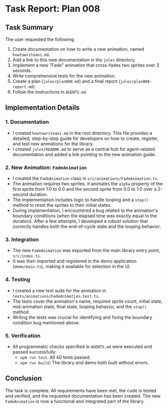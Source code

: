 # Task Report: Plan 008

## Task Summary

The user requested the following:
1.  Create documentation on how to write a new animation, named `howtowriteani.md`.
2.  Add a link to this new documentation in the `jules` directory.
3.  Implement a new "Fade" animation that cross-fades two sprites over 2 seconds.
4.  Write comprehensive tests for the new animation.
5.  Create a plan (`jules/plan008.md`) and a final report (`jules/plan008-report.md`).
6.  Follow the instructions in `AGENTS.md`.

## Implementation Details

### 1. Documentation

-   I created `howtowriteani.md` in the root directory. This file provides a detailed, step-by-step guide for developers on how to create, register, and test new animations for the library.
-   I created `jules/README.md` to serve as a central hub for agent-related documentation and added a link pointing to the new animation guide.

### 2. New Animation: `FadeAnimation`

-   I created the `FadeAnimation` class in `src/animations/FadeAnimation.ts`.
-   The animation requires two sprites. It animates the `alpha` property of the first sprite from 1.0 to 0.0 and the second sprite from 0.0 to 1.0 over a 2-second duration.
-   The implementation includes logic to handle looping and a `stop()` method to reset the sprites to their initial states.
-   During implementation, I encountered a bug related to the animation's boundary conditions (when the elapsed time was exactly equal to the duration). After a few attempts, I developed a robust solution that correctly handles both the end-of-cycle state and the looping behavior.

### 3. Integration

-   The new `FadeAnimation` was exported from the main library entry point, `src/index.ts`.
-   It was then imported and registered in the demo application (`demo/main.ts`), making it available for selection in the UI.

### 4. Testing

-   I created a new test suite for the animation in `tests/animations/FadeAnimation.test.ts`.
-   The tests cover the animation's name, required sprite count, initial state, mid-animation state, final state, looping behavior, and the `stop()` method.
-   Writing the tests was crucial for identifying and fixing the boundary condition bug mentioned above.

### 5. Verification

-   All programmatic checks specified in `AGENTS.md` were executed and passed successfully:
    -   `npm run test`: All 40 tests passed.
    -   `npm run build`: The library and demo both built without errors.

## Conclusion

The task is complete. All requirements have been met, the code is tested and verified, and the requested documentation has been created. The new `FadeAnimation` is now a functional and integrated part of the library.
